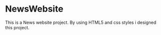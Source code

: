 # NewsWebsite
This is a News website project.
By using HTML5 and css styles i designed this project.
